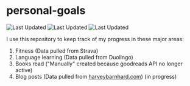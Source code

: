 # personal-goals
![Last Updated](https://img.shields.io/date/1614300558?color=FC4C02&label=Fitness%20Updated&logo=strava)
![Last Updated](https://img.shields.io/date/1614300558?color=7ac70c&label=Language%20Updated&logo=duolingo)
![Last Updated](https://img.shields.io/date/1614300558?color=e9e5cd&label=Books%20Updated&logo=goodreads)

I use this repository to keep track of my progress in these major areas:

1. Fitness (Data pulled from Strava)
2. Language learning (Data pulled from Duolingo)
3. Books read ("Manually" created because goodreads API no longer active)
4. Blog posts (Data pulled from [harveybarnhard.com](https://harveybarnhard.com)) (in progress)
